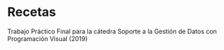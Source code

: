 # Recetas
Trabajo Práctico Final para la cátedra Soporte a la Gestión de Datos con Programación Visual (2019)
